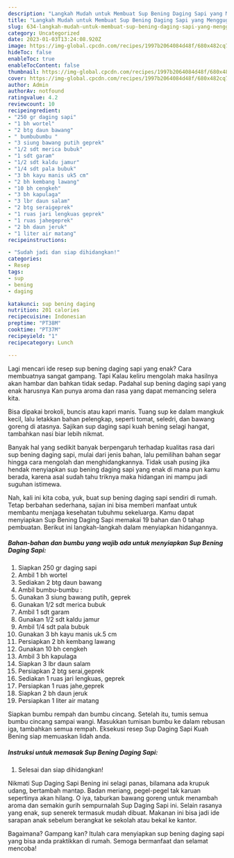 ```yaml
---
description: "Langkah Mudah untuk Membuat Sup Bening Daging Sapi yang Menggugah Selera, Buat Buka Puasa Menggugah Selera"
title: "Langkah Mudah untuk Membuat Sup Bening Daging Sapi yang Menggugah Selera, Buat Buka Puasa Menggugah Selera"
slug: 634-langkah-mudah-untuk-membuat-sup-bening-daging-sapi-yang-menggugah-selera-buat-buka-puasa-menggugah-selera
category: Uncategorized
date: 2023-01-03T13:24:08.920Z
image: https://img-global.cpcdn.com/recipes/1997b2064084d48f/680x482cq70/sup-bening-daging-sapi-foto-resep-utama.jpg
hideToc: false
enableToc: true
enableTocContent: false
thumbnail: https://img-global.cpcdn.com/recipes/1997b2064084d48f/680x482cq70/sup-bening-daging-sapi-foto-resep-utama.jpg
cover: https://img-global.cpcdn.com/recipes/1997b2064084d48f/680x482cq70/sup-bening-daging-sapi-foto-resep-utama.jpg
author: Admin
authorAv: notfound
ratingvalue: 4.2
reviewcount: 10
recipeingredient:
- "250 gr daging sapi"
- "1 bh wortel"
- "2 btg daun bawang"
- " bumbubumbu "
- "3 siung bawang putih geprek"
- "1/2 sdt merica bubuk"
- "1 sdt garam"
- "1/2 sdt kaldu jamur"
- "1/4 sdt pala bubuk"
- "3 bh kayu manis uk5 cm"
- "2 bh kembang lawang"
- "10 bh cengkeh"
- "3 bh kapulaga"
- "3 lbr daun salam"
- "2 btg seraigeprek"
- "1 ruas jari lengkuas geprek"
- "1 ruas jahegeprek"
- "2 bh daun jeruk"
- "1 liter air matang"
recipeinstructions:

- "Sudah jadi dan siap dihidangkan!"
categories:
- Resep
tags:
- sup
- bening
- daging

katakunci: sup bening daging 
nutrition: 201 calories
recipecuisine: Indonesian
preptime: "PT38M"
cooktime: "PT37M"
recipeyield: "1"
recipecategory: Lunch

---
```



Lagi mencari ide resep sup bening daging sapi yang enak? Cara membuatnya sangat gampang. Tapi Kalau keliru mengolah maka hasilnya akan hambar dan bahkan tidak sedap. Padahal sup bening daging sapi yang enak harusnya Kan punya aroma dan rasa yang dapat memancing selera kita.


Bisa dipakai brokoli, buncis atau kapri manis. Tuang sup ke dalam mangkuk kecil, lalu letakkan bahan pelengkap, seperti tomat, seledri, dan bawang goreng di atasnya. Sajikan sup daging sapi kuah bening selagi hangat, tambahkan nasi biar lebih nikmat.

Banyak hal yang sedikit banyak berpengaruh terhadap kualitas rasa dari sup bening daging sapi, mulai dari jenis bahan, lalu pemilihan bahan segar hingga cara mengolah dan menghidangkannya. Tidak usah pusing jika hendak menyiapkan sup bening daging sapi yang enak di mana pun kamu berada, karena asal sudah tahu triknya maka hidangan ini mampu jadi suguhan istimewa.


Nah, kali ini kita coba, yuk, buat sup bening daging sapi sendiri di rumah. Tetap berbahan sederhana, sajian ini bisa memberi manfaat untuk membantu menjaga kesehatan tubuhmu sekeluarga. Kamu dapat menyiapkan Sup Bening Daging Sapi memakai 19 bahan dan 0 tahap pembuatan. Berikut ini langkah-langkah dalam menyiapkan hidangannya.

<!--inarticleads1-->

##### Bahan-bahan dan bumbu yang wajib ada untuk menyiapkan Sup Bening Daging Sapi:

1. Siapkan 250 gr daging sapi
1. Ambil 1 bh wortel
1. Sediakan 2 btg daun bawang
1. Ambil  bumbu-bumbu :
1. Gunakan 3 siung bawang putih, geprek
1. Gunakan 1/2 sdt merica bubuk
1. Ambil 1 sdt garam
1. Gunakan 1/2 sdt kaldu jamur
1. Ambil 1/4 sdt pala bubuk
1. Gunakan 3 bh kayu manis uk.5 cm
1. Persiapkan 2 bh kembang lawang
1. Gunakan 10 bh cengkeh
1. Ambil 3 bh kapulaga
1. Siapkan 3 lbr daun salam
1. Persiapkan 2 btg serai,geprek
1. Sediakan 1 ruas jari lengkuas, geprek
1. Persiapkan 1 ruas jahe,geprek
1. Siapkan 2 bh daun jeruk
1. Persiapkan 1 liter air matang


Siapkan bumbu rempah dan bumbu cincang. Setelah itu, tumis semua bumbu cincang sampai wangi. Masukkan tumisan bumbu ke dalam rebusan iga, tambahkan semua rempah. Eksekusi resep Sup Daging Sapi Kuah Bening siap memuaskan lidah anda. 

<!--inarticleads2-->

##### Instruksi untuk memasak Sup Bening Daging Sapi:


1. Selesai dan siap dihidangkan!

Nikmati Sup Daging Sapi Bening ini selagi panas, bilamana ada krupuk udang, bertambah mantap. Badan meriang, pegel-pegel tak karuan sepertinya akan hilang. O iya, taburkan bawang goreng untuk menambah aroma dan semakin gurih sempurnalah Sup Daging Sapi ini. Selain rasanya yang enak, sup senerek termasuk mudah dibuat. Makanan ini bisa jadi ide sarapan anak sebelum berangkat ke sekolah atau bekal ke kantor. 

Bagaimana? Gampang kan? Itulah cara menyiapkan sup bening daging sapi yang bisa anda praktikkan di rumah. Semoga bermanfaat dan selamat mencoba!
